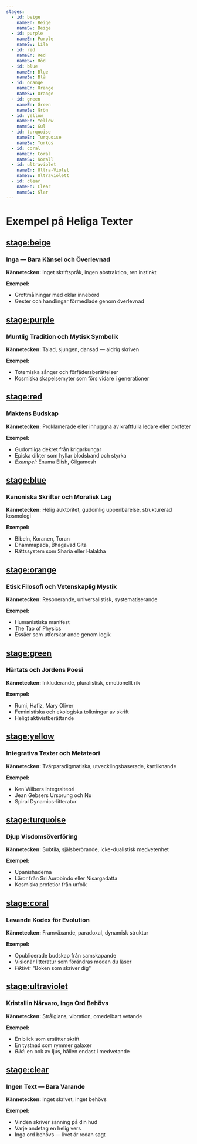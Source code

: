 ```yaml
---
stages:
  - id: beige
    nameEn: Beige
    nameSv: Beige
  - id: purple
    nameEn: Purple
    nameSv: Lila
  - id: red
    nameEn: Red
    nameSv: Röd
  - id: blue
    nameEn: Blue
    nameSv: Blå
  - id: orange
    nameEn: Orange
    nameSv: Orange
  - id: green
    nameEn: Green
    nameSv: Grön
  - id: yellow
    nameEn: Yellow
    nameSv: Gul
  - id: turquoise
    nameEn: Turquoise
    nameSv: Turkos
  - id: coral
    nameEn: Coral
    nameSv: Korall
  - id: ultraviolet
    nameEn: Ultra-Violet
    nameSv: Ultraviolett
  - id: clear
    nameEn: Clear
    nameSv: Klar
---
```


# Exempel på Heliga Texter

## <stage:beige>

### Inga — Bara Känsel och Överlevnad

**Kännetecken:** Inget skriftspråk, ingen abstraktion, ren instinkt

**Exempel:**
- Grottmålningar med oklar innebörd
- Gester och handlingar förmedlade genom överlevnad

## <stage:purple>

### Muntlig Tradition och Mytisk Symbolik

**Kännetecken:** Talad, sjungen, dansad — aldrig skriven

**Exempel:**
- Totemiska sånger och förfädersberättelser
- Kosmiska skapelsemyter som förs vidare i generationer

## <stage:red>

### Maktens Budskap

**Kännetecken:** Proklamerade eller inhuggna av kraftfulla ledare eller profeter

**Exempel:**
- Gudomliga dekret från krigarkungar
- Episka dikter som hyllar blodsband och styrka
- *Exempel:* Enuma Elish, Gilgamesh

## <stage:blue>

### Kanoniska Skrifter och Moralisk Lag

**Kännetecken:** Helig auktoritet, gudomlig uppenbarelse, strukturerad kosmologi

**Exempel:**
- Bibeln, Koranen, Toran
- Dhammapada, Bhagavad Gita
- Rättssystem som Sharia eller Halakha

## <stage:orange>

### Etisk Filosofi och Vetenskaplig Mystik

**Kännetecken:** Resonerande, universalistisk, systematiserande

**Exempel:**
- Humanistiska manifest
- The Tao of Physics
- Essäer som utforskar ande genom logik

## <stage:green>

### Härtats och Jordens Poesi

**Kännetecken:** Inkluderande, pluralistisk, emotionellt rik

**Exempel:**
- Rumi, Hafiz, Mary Oliver
- Feministiska och ekologiska tolkningar av skrift
- Heligt aktivistberättande

## <stage:yellow>

### Integrativa Texter och Metateori

**Kännetecken:** Tvärparadigmatiska, utvecklingsbaserade, kartliknande

**Exempel:**
- Ken Wilbers Integralteori
- Jean Gebsers Ursprung och Nu
- Spiral Dynamics-litteratur

## <stage:turquoise>

### Djup Visdomsöverföring

**Kännetecken:** Subtila, själsberörande, icke-dualistisk medvetenhet

**Exempel:**
- Upanishaderna
- Läror från Sri Aurobindo eller Nisargadatta
- Kosmiska profetior från urfolk

## <stage:coral>

### Levande Kodex för Evolution

**Kännetecken:** Framväxande, paradoxal, dynamisk struktur

**Exempel:**
- Opublicerade budskap från samskapande
- Visionär litteratur som förändras medan du läser
- *Fiktivt:* "Boken som skriver dig"

## <stage:ultraviolet>

### Kristallin Närvaro, Inga Ord Behövs

**Kännetecken:** Strålglans, vibration, omedelbart vetande

**Exempel:**
- En blick som ersätter skrift
- En tystnad som rymmer galaxer
- *Bild:* en bok av ljus, hållen endast i medvetande

## <stage:clear>

### Ingen Text — Bara Varande

**Kännetecken:** Inget skrivet, inget behövs

**Exempel:**
- Vinden skriver sanning på din hud
- Varje andetag en helig vers
- Inga ord behövs — livet är redan sagt

